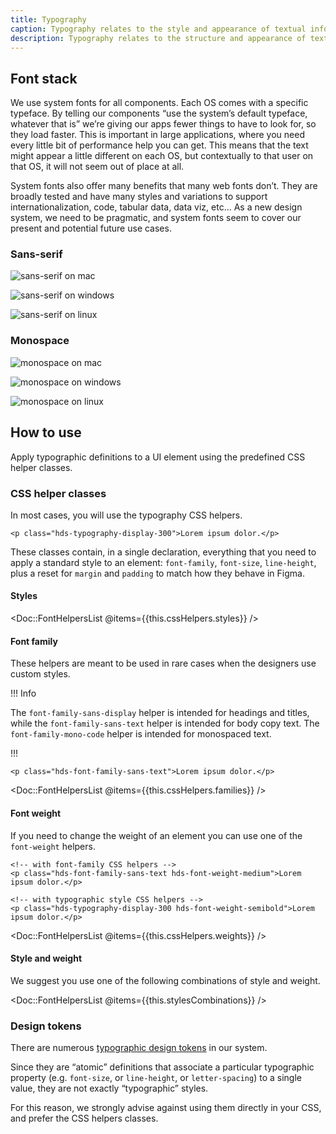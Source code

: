 ```yaml
---
title: Typography
caption: Typography relates to the style and appearance of textual information.
description: Typography relates to the structure and appearance of textual information. It relates to visual hierarchy, letterforms, and punctuation.
---
```


## Font stack

We use system fonts for all components. Each OS comes with a specific typeface. By telling our components “use the system’s default typeface, whatever that is” we’re giving our apps fewer things to have to look for, so they load faster. This is important in large applications, where you need every little bit of performance help you can get. This means that the text might appear a little different on each OS, but contextually to that user on that OS, it will not seem out of place at all.

System fonts also offer many benefits that many web fonts don’t. They are broadly tested and have many styles and variations to support internationalization, code, tabular data, data viz, etc... As a new design system, we need to be pragmatic, and system fonts seem to cover our present and potential future use cases.

### Sans-serif

![sans-serif on mac](/assets/foundations/typography/sans-serif-mac.png)

![sans-serif on windows](/assets/foundations/typography/sans-serif-windows.png)

![sans-serif on linux](/assets/foundations/typography/sans-serif-linux.png)

### Monospace

![monospace on mac](/assets/foundations/typography/monospace-mac.png)

![monospace on windows](/assets/foundations/typography/monospace-windows.png)

![monospace on linux](/assets/foundations/typography/monospace-linux.png)

## How to use

Apply typographic definitions to a UI element using the predefined CSS helper classes.

### CSS helper classes

In most cases, you will use the typography CSS helpers.

```markup
<p class="hds-typography-display-300">Lorem ipsum dolor.</p>
```

These classes contain, in a single declaration, everything that you need to apply a standard style to an element: `font-family`, `font-size`, `line-height`, plus a reset for `margin` and `padding` to match how they behave in Figma.

#### Styles

<Doc::FontHelpersList @items={{this.cssHelpers.styles}} />

#### Font family

These helpers are meant to be used in rare cases when the designers use custom styles.

!!! Info

The `font-family-sans-display` helper is intended for headings and titles, while the `font-family-sans-text` helper is intended for body copy text. The `font-family-mono-code` helper is intended for monospaced text.

!!!

```markup
<p class="hds-font-family-sans-text">Lorem ipsum dolor.</p>
```

<Doc::FontHelpersList @items={{this.cssHelpers.families}} />

#### Font weight

If you need to change the weight of an element you can use one of the `font-weight` helpers.

```markup
<!-- with font-family CSS helpers -->
<p class="hds-font-family-sans-text hds-font-weight-medium">Lorem ipsum dolor.</p>

<!-- with typographic style CSS helpers -->
<p class="hds-typography-display-300 hds-font-weight-semibold">Lorem ipsum dolor.</p>
```

<Doc::FontHelpersList @items={{this.cssHelpers.weights}} />

#### Style and weight

We suggest you use one of the following combinations of style and weight.

<Doc::FontHelpersList @items={{this.stylesCombinations}} />

### Design tokens

There are numerous [typographic design tokens](./tokens) in our system.

Since they are “atomic” definitions that associate a particular typographic property (e.g. `font-size`, or `line-height`, or `letter-spacing`) to a single value, they are not exactly “typographic” styles.

For this reason, we strongly advise against using them directly in your CSS, and prefer the CSS helpers classes.
